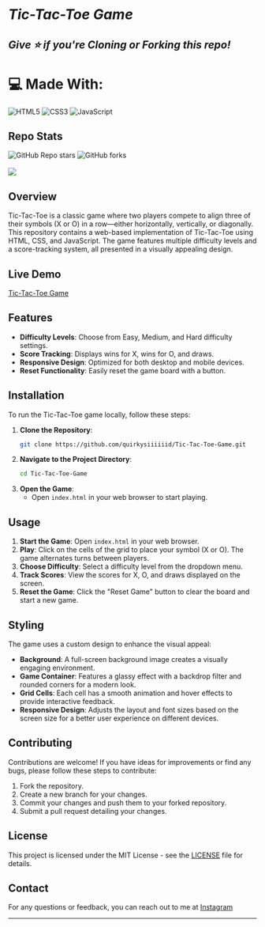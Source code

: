 # _**Tic-Tac-Toe Game**_  

<h2><i><b>Give ⭐ if you're Cloning or Forking this repo!</b></i></h2>

# 💻 Made With:
![HTML5](https://img.shields.io/badge/html5-%23E34F26.svg?style=for-the-badge&logo=html5&logoColor=white)
![CSS3](https://img.shields.io/badge/css3-%231572B6.svg?style=for-the-badge&logo=css3&logoColor=white) 
![JavaScript](https://img.shields.io/badge/javascript-%23323330.svg?style=for-the-badge&logo=javascript&logoColor=%23F7DF1E)

## Repo Stats

![GitHub Repo stars](https://img.shields.io/github/stars/QuirkySiiiiiid/Tic-Tac-Toe-Game?&style=style=for-the-badge)
![GitHub forks](https://img.shields.io/github/forks/QuirkySiiiiiid/Tic-Tac-Toe-Game?&style=style=for-the-badge) <br> <br>
[![](https://visitcount.itsvg.in/api?id=QuirkySiiiiiid&icon=0&color=0)](https://visitcount.itsvg.in)



## Overview

Tic-Tac-Toe is a classic game where two players compete to align three of their symbols (X or O) in a row—either horizontally, vertically, or diagonally. This repository contains a web-based implementation of Tic-Tac-Toe using HTML, CSS, and JavaScript. The game features multiple difficulty levels and a score-tracking system, all presented in a visually appealing design.

## Live Demo

<a href="https://quirkysiiiiiid.github.io/Tic-Tac-Toe-Game/" target="_blank">Tic-Tac-Toe Game</a>

## Features

- **Difficulty Levels**: Choose from Easy, Medium, and Hard difficulty settings.
- **Score Tracking**: Displays wins for X, wins for O, and draws.
- **Responsive Design**: Optimized for both desktop and mobile devices.
- **Reset Functionality**: Easily reset the game board with a button.

## Installation

To run the Tic-Tac-Toe game locally, follow these steps:

1. **Clone the Repository**:
    ```bash
    git clone https://github.com/quirkysiiiiiid/Tic-Tac-Toe-Game.git
    ```
2. **Navigate to the Project Directory**:
    ```bash
    cd Tic-Tac-Toe-Game
    ```
3. **Open the Game**:
    - Open `index.html` in your web browser to start playing.

## Usage

1. **Start the Game**: Open `index.html` in your web browser.
2. **Play**: Click on the cells of the grid to place your symbol (X or O). The game alternates turns between players.
3. **Choose Difficulty**: Select a difficulty level from the dropdown menu.
4. **Track Scores**: View the scores for X, O, and draws displayed on the screen.
5. **Reset the Game**: Click the "Reset Game" button to clear the board and start a new game.

## Styling

The game uses a custom design to enhance the visual appeal:

- **Background**: A full-screen background image creates a visually engaging environment.
- **Game Container**: Features a glassy effect with a backdrop filter and rounded corners for a modern look.
- **Grid Cells**: Each cell has a smooth animation and hover effects to provide interactive feedback.
- **Responsive Design**: Adjusts the layout and font sizes based on the screen size for a better user experience on different devices.

## Contributing

Contributions are welcome! If you have ideas for improvements or find any bugs, please follow these steps to contribute:

1. Fork the repository.
2. Create a new branch for your changes.
3. Commit your changes and push them to your forked repository.
4. Submit a pull request detailing your changes.

## License

This project is licensed under the MIT License - see the [LICENSE](LICENSE) file for details.

## Contact

For any questions or feedback, you can reach out to me at [Instagram](www.instagram.com/quirky.siiiiiid)

-------------------------
